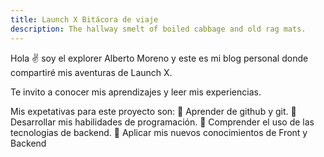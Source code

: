 ```yaml
---
title: Launch X Bitácora de viaje
description: The hallway smelt of boiled cabbage and old rag mats.
---
```


Hola ✌️  soy el explorer Alberto Moreno y este es mi blog personal donde compartiré mis aventuras de Launch X.

Te invito a conocer mis aprendizajes y leer mis experiencias.

Mis expetativas para este proyecto son:
🚀 Aprender de github y git.
🚀 Desarrollar mis habilidades de programación.
🚀 Comprender el uso de las tecnologias de backend.
🚀 Aplicar mis nuevos conocimientos de Front y Backend


